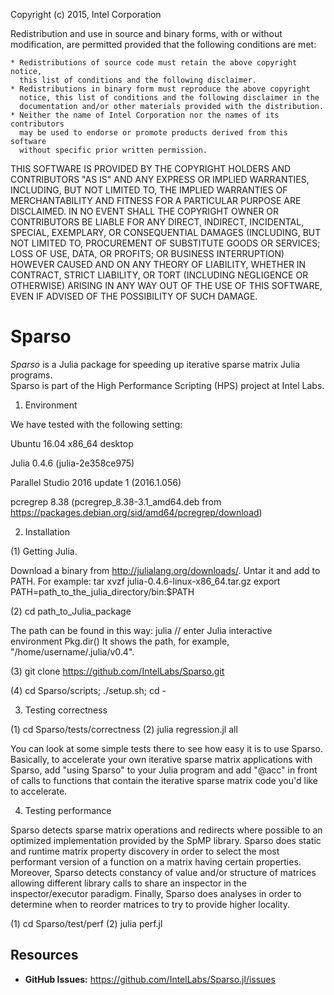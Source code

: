 Copyright (c) 2015, Intel Corporation

Redistribution and use in source and binary forms, with or without
modification, are permitted provided that the following conditions are met:

    * Redistributions of source code must retain the above copyright notice,
      this list of conditions and the following disclaimer.
    * Redistributions in binary form must reproduce the above copyright
      notice, this list of conditions and the following disclaimer in the
      documentation and/or other materials provided with the distribution.
    * Neither the name of Intel Corporation nor the names of its contributors
      may be used to endorse or promote products derived from this software
      without specific prior written permission.

THIS SOFTWARE IS PROVIDED BY THE COPYRIGHT HOLDERS AND CONTRIBUTORS "AS IS"
AND ANY EXPRESS OR IMPLIED WARRANTIES, INCLUDING, BUT NOT LIMITED TO, THE
IMPLIED WARRANTIES OF MERCHANTABILITY AND FITNESS FOR A PARTICULAR PURPOSE ARE
DISCLAIMED. IN NO EVENT SHALL THE COPYRIGHT OWNER OR CONTRIBUTORS BE LIABLE
FOR ANY DIRECT, INDIRECT, INCIDENTAL, SPECIAL, EXEMPLARY, OR CONSEQUENTIAL
DAMAGES (INCLUDING, BUT NOT LIMITED TO, PROCUREMENT OF SUBSTITUTE GOODS OR
SERVICES; LOSS OF USE, DATA, OR PROFITS; OR BUSINESS INTERRUPTION) HOWEVER
CAUSED AND ON ANY THEORY OF LIABILITY, WHETHER IN CONTRACT, STRICT LIABILITY,
OR TORT (INCLUDING NEGLIGENCE OR OTHERWISE) ARISING IN ANY WAY OUT OF THE USE
OF THIS SOFTWARE, EVEN IF ADVISED OF THE POSSIBILITY OF SUCH DAMAGE.

# Sparso
*Sparso* is a Julia package for speeding up iterative sparse matrix Julia programs.  
Sparso is part of the High Performance Scripting (HPS) project at Intel Labs.

1. Environment

We have tested with the following setting:

Ubuntu 16.04 x86_64 desktop

Julia 0.4.6 (julia-2e358ce975)

Parallel Studio 2016 update 1 (2016.1.056)

pcregrep 8.38 (pcregrep_8.38-3.1_amd64.deb from https://packages.debian.org/sid/amd64/pcregrep/download)

2. Installation

(1) Getting Julia.

Download a binary from http://julialang.org/downloads/. Untar it and add to PATH.
For example:
	tar xvzf julia-0.4.6-linux-x86_64.tar.gz
	export PATH=path_to_the_julia_directory/bin:$PATH	
	
(2) cd path_to_Julia_package

The path can be found in this way:
	julia   // enter Julia interactive environment
        Pkg.dir()
It shows the path, for example, "/home/username/.julia/v0.4".

(3) git clone https://github.com/IntelLabs/Sparso.git

(4) cd Sparso/scripts; ./setup.sh; cd -

3. Testing correctness

(1) cd Sparso/tests/correctness
(2) julia regression.jl all

You can look at some simple tests there to see how easy it is to use Sparso. Basically,
to accelerate your own iterative sparse matrix applications with Sparso,
add "using Sparso" to your Julia program and add "@acc" in front of calls to functions
that contain the iterative sparse matrix code you'd like to accelerate.

4. Testing performance

Sparso detects sparse matrix operations and redirects where possible to an optimized 
implementation provided by the SpMP library.  Sparso does static and runtime matrix
property discovery in order to select the most performant version of a function on
a matrix having certain properties.  Moreover, Sparso detects constancy of value
and/or structure of matrices allowing different library calls to share an inspector
in the inspector/executor paradigm.  Finally, Sparso does analyses in order to 
determine when to reorder matrices to try to provide higher locality.

(1) cd Sparso/test/perf
(2) julia perf.jl

## Resources

- **GitHub Issues:** <https://github.com/IntelLabs/Sparso.jl/issues>
